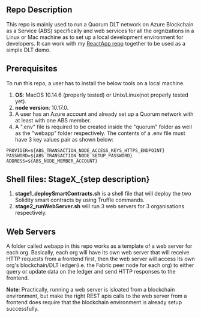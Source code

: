 ## Repo Description
This repo is mainly used to run a Quorum DLT network on Azure Blockchain as a Service (ABS) specifically and web services for all the orgnizations in a Linux or Mac machine as to set up a local development environment for developers. It can work with my [ReactApp repo](https://github.com/yunxi-zhang/ReactApp) together to be used as a simple DLT demo.

## Prerequisites
To run this repo, a user has to install the below tools on a local machine.
1. **OS**: MacOS 10.14.6 (properly tested) or Unix/Linux(not properly tested yet).
2. **node version**: 10.17.0.
3. A user has an Azure account and already set up a Quorum network with at least with one ABS member.
4. A ".env" file is required to be created inside the "quorum" folder as well as the "webapp" folder respectively.
The contents of a .env file must have 3 key values pair as shown below:
```
PROVIDER=${ABS_TRANSACTION_NODE_ACCESS_KEYS_HTTPS_ENDPOINT}
PASSWORD=${ABS_TRANSACTION_NODE_SETUP_PASSWORD}
ADDRESS=${ABS_NODE_MEMBER_ACCOUNT}
```

## Shell files: StageX_{step description}
1. **stage1_deploySmartContracts.sh** is a shell file that will deploy the two Solidity smart contracts by using Truffle commands.
2. **stage2_runWebServer.sh** will run 3 web servers for 3 organisations respectively.

## Web Servers
A folder called webapp in this repo works as a template of a web server for each org.
Basically, each org will have its own web server that will receive HTTP requests from a frontend first, then the web server will access its own org's blockchain/DLT ledger(i.e. the Fabric peer node for each org) to either query or update data on the ledger and send HTTP responses to the frontend.

**Note**: Practically, running a web server is isloated from a blockchain environment, but make the right REST apis calls to the web server from a frontend does require that the blockchain environment is already setup successfully.